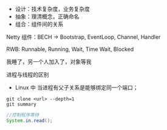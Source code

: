 - 设计：技术复杂度，业务复杂度
- 抽象：理清概念，正确命名
- 组合：组件间的关系



Netty 组件：BECH -> Bootstrap, EventLoop, Channel, Handler

RWB: Runnable, Running, Wait, Time Wait, Blocked

我睡了，另一个人加入了，对象等我

进程与线程的区别

- Linux 中 当进程有父子关系是能够绑定同一个端口；



```shell
git clone <url> --depth=1
git summary
```



```java
//控制程序等待
System.in.read();
```

